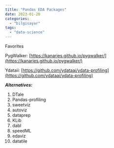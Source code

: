 ```yaml
---
title: "Pandas EDA Packages"
date: 2023-01-20
categories: 
  - "bilgisayar"
tags: 
  - "data-science"
---
```


Favorites

PygWalker: [https://kanaries.github.io/pygwalker/](https://kanaries.github.io/pygwalker/)

Ydataii: [https://github.com/ydataai/ydata-profiling](https://github.com/ydataai/ydata-profiling)

**_Alternatives:_**  
1) DTale  
2) Pandas-profiling  
3) sweetviz  
4) autoviz  
5) dataprep  
6) KLib  
7) dabl  
8) speedML  
9) edaviz  
10) datatile
